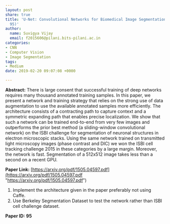 ```yaml
---
layout: post
share: true
title: 'U-Net: Convolutional Networks for Biomedical Image Segmentation (Paper ID:
  95)'
author:
  name: Suvigya Vijay
  email: f2015606@pilani.bits-pilani.ac.in
categories:
- CNN
- Computer Vision
- Image Segmentation
tags:
- Medium
date: 2019-02-20 09:07:08 +0000

---
```

**Abstract:** There is large consent that successful training of deep networks requires many thousand annotated training samples. In this paper, we present a network and training strategy that relies on the strong use of data augmentation to use the available annotated samples more efficiently. The architecture consists of a contracting path to capture context and a symmetric expanding path that enables precise localization. We show that such a network can be trained end-to-end from very few images and outperforms the prior best method (a sliding-window convolutional network) on the ISBI challenge for segmentation of neuronal structures in electron microscopic stacks. Using the same network trained on transmitted light microscopy images (phase contrast and DIC) we won the ISBI cell tracking challenge 2015 in these categories by a large margin. Moreover, the network is fast. Segmentation of a 512x512 image takes less than a second on a recent GPU.

**Paper Link:** [https://arxiv.org/pdf/1505.04597.pdf](https://arxiv.org/pdf/1505.04597.pdf "https://arxiv.org/pdf/1505.04597.pdf")

1. Implement the architecture given in the paper preferably not using Caffe.
2. Use Berkeley Segmentation Dataset to test the network rather than ISBI cell challenge dataset.

**Paper ID:** **95**